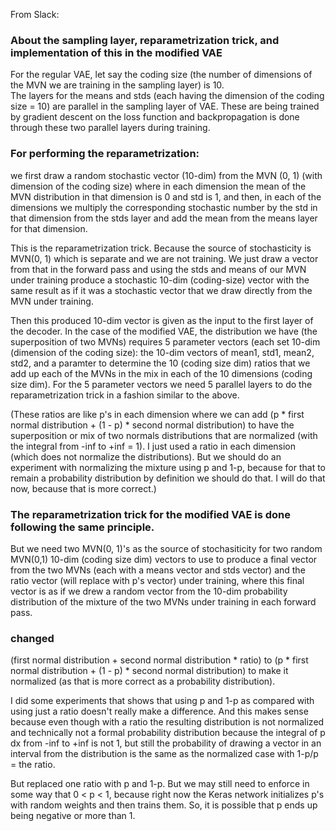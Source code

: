 From Slack:

### About the sampling layer, reparametrization trick, and implementation of this in the modified VAE

For the regular VAE, let say the coding size (the number of dimensions of the MVN we are training in the sampling layer) is 10.  
The layers for the means and stds (each having the dimension of the coding size = 10) are parallel in the sampling layer of VAE. 
These are being trained by gradient descent on the loss function and backpropagation is done through these two parallel 
layers during training. 

### For performing the reparametrization: 
we first draw a random stochastic vector (10-dim) from the MVN (0, 1) 
(with dimension of the coding size) where in each dimension the mean of the MVN distribution in that dimension is 0 and std is 1,
and then, in each of the dimensions we multiply the corresponding stochastic number by the std in that dimension from the stds layer
and add the mean from the means layer for that dimension.

This is the reparametrization trick. Because the source of stochasticity is MVN(0, 1) which is separate and we are not training. 
We just draw a vector from that in the forward pass and using the stds and means of our MVN under training produce
a stochastic 10-dim (coding-size) vector with the same result as if it was a stochastic vector that we draw directly 
from the MVN under training.

Then this produced 10-dim vector is given as the input to the first layer of the decoder.
In the case of the modified VAE, the distribution we have (the superposition of two MVNs) requires 5 parameter vectors 
(each set 10-dim (dimension of the coding size): the 10-dim vectors of mean1, std1, mean2, std2, and a paramter to determine 
the 10 (coding size dim) ratios that we add up each of the MVNs in the mix in each of the 10 dimensions (coding size dim). 
For the 5 parameter vectors we need 5 parallel layers to do the reparametrization trick in a fashion similar to the above.

(These ratios are like p's in each dimension where we can add 
(p * first normal distribution + (1 - p) * second normal distribution) 
to have the superposition or mix of two normals distributions that are normalized (with the integral from -inf to +inf = 1). 
I just used a ratio in each dimension (which does not normalize the distributions). 
But we should do an experiment with normalizing the mixture using p and 1-p, because for that to remain 
a probability distribution by definition we should do that. I will do that now, because that is more correct.)

### The reparametrization trick for the modified VAE is done following the same principle.  
But we need two MVN(0, 1)'s as the source of stochasiticity for two random MVN(0,1) 10-dim (coding size dim) 
vectors to use to produce a final vector from the two MVNs (each with a means vector and stds vector)
and the ratio vector (will replace with p's vector) under training, where this final vector is as if we drew 
a random vector from the 10-dim probability distribution of the mixture of the two MVNs under training in each forward pass.

### changed 
(first normal distribution + second normal distribution * ratio) to (p * first normal distribution + (1 - p) * second normal distribution) 
to make it normalized (as that is more correct as a probability distribution).

I did some experiments that shows that using p and 1-p as compared with using just a ratio doesn't really make a difference. 
And this makes sense because even though with a ratio the resulting distribution is not normalized and technically not 
a formal probability distribution because the integral of p dx from -inf to +inf is not 1, but still the probability of 
drawing a vector in an interval from the distribution is the same as the normalized case with 1-p/p = the ratio.

But replaced one ratio with p and 1-p. But we may still need to enforce in some way that 0 < p < 1, because right now 
the Keras network initializes p's with random weights and then trains them. So, it is possible that p ends up 
being negative or more than 1.
